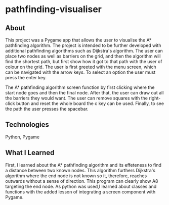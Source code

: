 # pathfinding-visualiser

## About
This project was a Pygame app that allows the user to visualise the A* pathfinding algorithm. The project is intended to be further developed with additional pathfinding algorithms such as Dijkstra's algorithm. The user can place two nodes as well as barriers on the grid, and then the algorithm will find the shortest path, but first show how it got to that path with the user of colour on the grid. The user is first greeted with the menu screen, which can be navigated with the arrow keys. To select an option the user must press the enter key.

The A* pathfinding algorithm screen function by first clicking where the start node goes and then the final node. After that, the user can draw out all the barriers they would want. The user can remove squares with the right-click button and reset the whole board the c key can be used. Finally, to see the path the user presses the spacebar.

## Technologies
Python, Pygame

## What I Learned
First, I learned about the A* pathfinding algorithm and its effeteness to find a distance between two known nodes. This algorithm furthers Dijkstra's algorithm where the end node is not known so it, therefore, reaches outwards without a sense of direction. This program can clearly show A8 targeting the end node. As python was used,I learned about classes and functions with the added lesson of integrating a screen component with Pygame.
